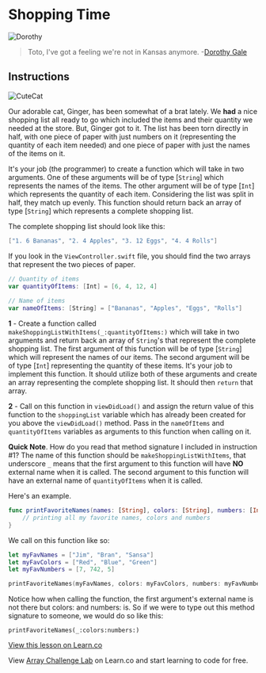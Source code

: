 # Shopping Time

![Dorothy](http://i.imgur.com/nqYVp1j.png?1)

> Toto, I've got a feeling we're not in Kansas anymore. -[Dorothy Gale](https://en.wikipedia.org/wiki/Dorothy_Gale)




## Instructions

![CuteCat](https://media.giphy.com/media/92TbzZxFOSfny/giphy.gif)

Our adorable cat, Ginger, has been somewhat of a brat lately. We **had** a nice shopping list all ready to go which included the items and their quantity we needed at the store. But, Ginger got to it. The list has been torn directly in half, with one piece of paper with just numbers on it (representing the quantity of each item needed) and one piece of paper with just the names of the items on it.

It's your job (the programmer) to create a function which will take in two arguments. One of these arguments will be of type [`String`] which represents the names of the items. The other argument will be of type [`Int`] which represents the quantity of each item. Considering the list was split in half, they match up evenly. This function should return  back an array of type [`String`] which represents a complete shopping list.

The complete shopping list should look like this:

```swift
["1. 6 Bananas", "2. 4 Apples", "3. 12 Eggs", "4. 4 Rolls"]
```



If you look in the `ViewController.swift` file, you should find the two arrays that represent the two pieces of paper.

```swift
// Quantity of items
var quantityOfItems: [Int] = [6, 4, 12, 4]
    
// Name of items
var nameOfItems: [String] = ["Bananas", "Apples", "Eggs", "Rolls"]
```

**1** -  Create a function called `makeShoppingListWithItems(_:quantityOfItems:)` which will take in two arguments and return back an array of `String`'s that represent the complete shopping list. The first argument of this function will be of type [`String`] which will represent the names of our items. The second argument will be of type [`Int`] representing the quantity of these items. It's your job to implement this function. It should utilize both of these arguments and create an array representing the complete shopping list. It should then `return` that array.

**2** -  Call on this function in `viewDidLoad()` and assign the return value of this function to the `shoppingList` variable which has already been created for you above the `viewDidLoad()` method. Pass in the `nameOfItems` and `quantityOfItems` variables as arguments to this function when calling on it.



**Quick Note**. How do you read that method signature I included in instruction #1? The name of this function should be `makeShoppingListWithItems`, that underscore `_` means that the first argument to this function will have **NO** external name when it is called. The second argument to this function will have an external name of `quantityOfItems` when it is called. 

Here's an example.

```swift
func printFavoriteNames(names: [String], colors: [String], numbers: [Int]) {
	// printing all my favorite names, colors and numbers
}
```

We call on this function like so:

```swift
let myFavNames = ["Jim", "Bran", "Sansa"]
let myFavColors = ["Red", "Blue", "Green"]
let myFavNumbers = [7, 742, 5]

printFavoriteNames(myFavNames, colors: myFavColors, numbers: myFavNumbers)
```

Notice how when calling the function, the first argument's external name is not there but colors: and numbers: is. So if we were to type out this method signature to someone, we would do so like this:

`printFavoriteNames(_:colors:numbers:)`



[View this lesson on Learn.co](https://learn.co/lessons/ArrayLab)

<p class='util--hide'>View <a href='https://learn.co/lessons/swift-arrayChallenge-lab'>Array Challenge Lab</a> on Learn.co and start learning to code for free.</p>
